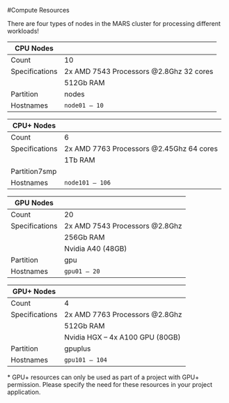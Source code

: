 #Compute Resources

There are four types of nodes in the MARS cluster for processing different workloads!

|CPU Nodes||
|---------|-|
|Count|10|
|Specifications|2x AMD 7543 Processors @2.8Ghz 32 cores|
||512Gb RAM|
|Partition|nodes|
|Hostnames|`node01 – 10`|

|CPU+ Nodes||
|---|---|
|Count|6|
|Specifications|2x AMD 7763 Processors @2.45Ghz 64 cores|
||1Tb RAM|
|Partition7smp|
|Hostnames|`node101 – 106`|

|GPU Nodes||
|---|---|
|Count|20|
|Specifications|2x AMD 7543 Processors @2.8Ghz|
||256Gb RAM|
||Nvidia A40 (48GB)|
|Partition|gpu|
|Hostnames|`gpu01 – 20`|

|GPU+ Nodes||
|---|---|
|Count|4|
|Specifications|2x AMD 7763 Processors @2.8Ghz|
||512Gb RAM|
||Nvidia HGX – 4x A100 GPU (80GB)|
|Partition|gpuplus|
|Hostnames|`gpu101 – 104`|

\* GPU+ resources can only be used as part of a project with GPU+ permission. Please specify the need for these resources in your project application.
